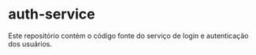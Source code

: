 # auth-service
Este repositório contém o código fonte do serviço de login e autenticação dos usuários.
